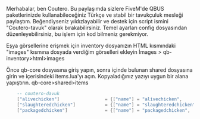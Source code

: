 Merhabalar, ben Coutero. Bu paylaşımda sizlere FiveM'de QBUS paketlerinizde kullanabileceğiniz Türkçe ve stabil bir tavukçuluk mesleği paylaştım. Beğendiyseniz yıldızlayabilir ve destek için script ismini "Coutero-tavuk" olarak bırakabilirsiniz. Temel ayarları config dosyasından düzenleyebilirsiniz, bu işlem için kod bilmeniz gerekmiyor.

Eşya görsellerine erişmek için inventory dosyanızın HTML kısmındaki "images" kısmına dosyada verdiğim görselleri ekleyin 
İmages > qb-inventory>html>images 


Önce qb-core dosyasına giriş yapın, sonra içinde bulunan shared dosyasına girin ve içerisindeki items.lua'yı açın. Kopyaladığınız yazıyı uygun bir alana yapıştırın.
qb-core>shared>items
```lua
	-- coutero-davuk
	["alivechicken"] 		 		 = {["name"] = "alivechicken", 					["label"] = "Tavuk", 			["weight"] = 5000, 		["type"] = "item", 		["image"] = "alivechicken.png", 				["unique"] = false, 	["useable"] = false, 	["shouldClose"] = false,   ["combinable"] = nil,   ["description"] = "Kafesten yeni yakalanmış ve biraz hırpalanmış görünüyor."},
	["slaughteredchicken"] 		     = {["name"] = "slaughteredchicken", 			["label"] = "Parçalanmış Tavuk", 	    ["weight"] = 5000, 		["type"] = "item", 		["image"] = "slaughteredchicken.png", 			["unique"] = false, 	["useable"] = false, 	["shouldClose"] = false,   ["combinable"] = nil,   ["description"] = "Bunu kesen kasap işinde usta gibi duruyor."},
	["packagedchicken"] 		 	 = {["name"] = "packagedchicken", 				["label"] = "Paketlenmiş Tavuk", 	["weight"] = 5000, 		["type"] = "item", 		["image"] = "packagedchicken.png", 				["unique"] = false, 	["useable"] = false, 	["shouldClose"] = false,   ["combinable"] = nil,   ["description"] = "Ambalajlama ve paketleme mükemmel, satışa hazır."},

